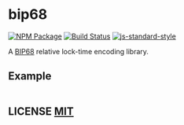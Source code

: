 # bip68
[![NPM Package](https://img.shields.io/npm/v/bip68.svg?style=flat-square)](https://www.npmjs.org/package/bip68)
[![Build Status](https://img.shields.io/travis/bitcoinjs/bip68.svg?branch=master&style=flat-square)](https://travis-ci.org/bitcoinjs/bip68)
[![js-standard-style](https://cdn.rawgit.com/feross/standard/master/badge.svg)](https://github.com/feross/standard)

A [BIP68](https://github.com/bitcoin/bips/blob/master/bip-0068.mediawiki) relative lock-time encoding library.


## Example
``` javascript
```


## LICENSE [MIT](LICENSE)
